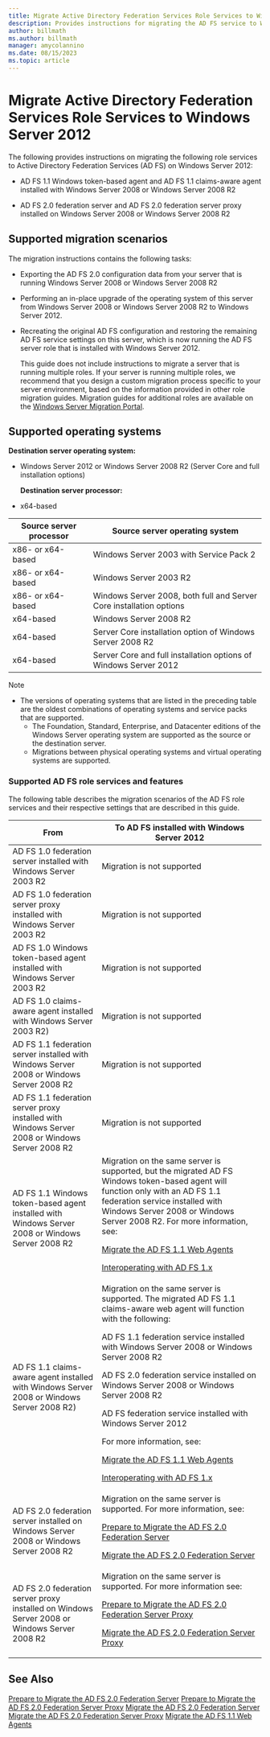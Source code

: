 ```yaml
---
title: Migrate Active Directory Federation Services Role Services to Windows Server 2012
description: Provides instructions for migrating the AD FS service to Windows Server 2012.
author: billmath
ms.author: billmath
manager: amycolannino
ms.date: 08/15/2023
ms.topic: article
---
```


# Migrate Active Directory Federation Services Role Services to Windows Server 2012

The following provides instructions on migrating the following role services to Active Directory Federation Services (AD FS) on Windows Server 2012:

-   AD FS 1.1 Windows token-based agent and AD FS 1.1 claims-aware agent installed with Windows Server 2008 or Windows Server 2008 R2

-   AD FS 2.0 federation server and AD FS 2.0 federation server proxy installed on Windows Server 2008 or Windows Server 2008 R2

## Supported migration scenarios
 The migration instructions contains the following tasks:

- Exporting the AD FS 2.0 configuration data from your server that is running Windows Server 2008 or Windows Server 2008 R2

- Performing an in-place upgrade of the operating system of this server from Windows Server 2008 or Windows Server 2008 R2 to Windows Server 2012.

- Recreating the original AD FS configuration and restoring the remaining AD FS service settings on this server, which is now running the AD FS server role that is installed with Windows Server 2012.

  This guide does not include instructions to migrate a server that is running multiple roles. If your server is running multiple roles, we recommend that you design a custom migration process specific to your server environment, based on the information provided in other role migration guides. Migration guides for additional roles are available on the [Windows Server Migration Portal](../../../get-started/migrate-roles-and-features.md).

## Supported operating systems
 **Destination server operating system:**


- Windows Server 2012 or Windows Server 2008 R2 (Server Core and full installation options)

  **Destination server processor:**


- x64-based

|Source server processor|Source server operating system|
|-----|-----|
|x86- or x64-based|Windows Server 2003 with Service Pack 2|
|x86- or x64-based|Windows Server 2003 R2|
|x86- or x64-based|Windows Server 2008, both full and Server Core installation options|
|x64-based|Windows Server 2008 R2|
|x64-based|Server Core installation option of Windows Server 2008 R2|
|x64-based|Server Core and full installation options of Windows Server 2012|

> [!NOTE]
> - The versions of operating systems that are listed in the preceding table are the oldest combinations of operating systems and service packs that are supported.
>   -   The Foundation, Standard, Enterprise, and Datacenter editions of the Windows Server operating system are supported as the source or the destination server.
>   -   Migrations between physical operating systems and virtual operating systems are supported.

### Supported AD FS role services and features
 The following table describes the migration scenarios of the AD FS role services and their respective settings that are described in this guide.

|From|To AD FS installed with Windows Server 2012|
|----------|-----|
|AD FS 1.0 federation server installed with Windows Server 2003 R2|Migration is not supported|
|AD FS 1.0 federation server proxy installed with Windows Server 2003 R2|Migration is not supported|
|AD FS 1.0 Windows token-based agent installed with Windows Server 2003 R2|Migration is not supported|
|AD FS 1.0 claims-aware agent installed with Windows Server 2003 R2)|Migration is not supported|
|AD FS 1.1 federation server installed with Windows Server 2008 or Windows Server 2008 R2|Migration is not supported|
|AD FS 1.1 federation server proxy installed with Windows Server 2008 or Windows Server 2008 R2|Migration is not supported|
|AD FS 1.1 Windows token-based agent installed with Windows Server 2008 or Windows Server 2008 R2|Migration on the same server is supported, but the migrated AD FS Windows token-based agent will function only with an AD FS 1.1 federation service installed with Windows Server 2008 or Windows Server 2008 R2. For more information, see:<p> [Migrate the AD FS 1.1 Web Agents](migrate-the-ad-fs-web-agent.md)<p> [Interoperating with AD FS 1.x](Interoperating-with-AD-FS-1.x.md)|
|AD FS 1.1 claims-aware agent installed with Windows Server 2008 or Windows Server 2008 R2)|Migration on the same server is supported. The migrated AD FS 1.1 claims-aware web agent will function with the following:<p> AD FS 1.1 federation service installed with Windows Server 2008 or Windows Server 2008 R2<p> AD FS 2.0 federation service installed on Windows Server 2008 or Windows Server 2008 R2<p> AD FS federation service installed with Windows Server 2012<p> For more information, see:<p> [Migrate the AD FS 1.1 Web Agents](migrate-the-ad-fs-web-agent.md)<p> [Interoperating with AD FS 1.x](Interoperating-with-AD-FS-1.x.md)|
|AD FS 2.0 federation server installed on Windows Server 2008 or Windows Server 2008 R2|Migration on the same server is supported. For more information, see:<p> [Prepare to Migrate the AD FS 2.0 Federation Server](prepare-to-migrate-ad-fs-fed-server.md)<p> [Migrate the AD FS 2.0 Federation Server](migrate-the-ad-fs-fed-server.md)|
|AD FS 2.0 federation server proxy installed on Windows Server 2008 or Windows Server 2008 R2|Migration on the same server is supported.  For more information see:<p> [Prepare to Migrate the AD FS 2.0 Federation Server Proxy](prepare-to-migrate-ad-fs-fed-proxy.md)<p> [Migrate the AD FS 2.0 Federation Server Proxy](migrate-the-ad-fs-2-fed-server-proxy.md)|

## See Also
 [Prepare to Migrate the AD FS 2.0 Federation Server](prepare-to-migrate-ad-fs-fed-server.md)
 [Prepare to Migrate the AD FS 2.0 Federation Server Proxy](prepare-to-migrate-ad-fs-fed-proxy.md)
 [Migrate the AD FS 2.0 Federation Server](migrate-the-ad-fs-fed-server.md)
 [Migrate the AD FS 2.0 Federation Server Proxy](migrate-the-ad-fs-2-fed-server-proxy.md)
 [Migrate the AD FS 1.1 Web Agents](migrate-the-ad-fs-web-agent.md)
